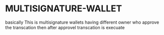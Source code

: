 # MULTISIGNATURE-WALLET
basically This is multisignature wallets having different owner who approve the transcation then after approvel transcation is execuate  
